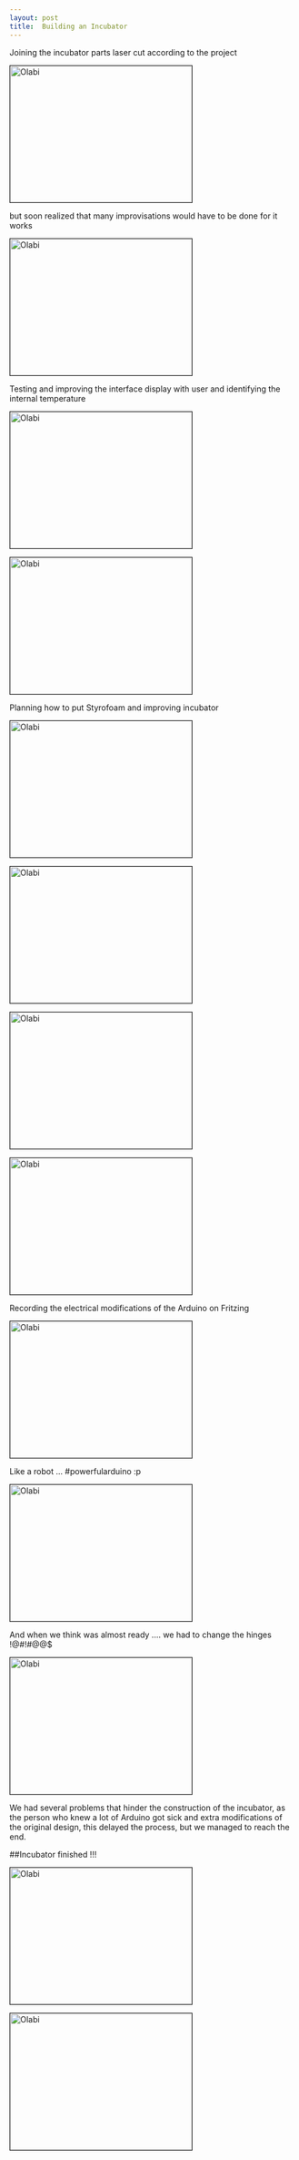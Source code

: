 ```yaml
---
layout: post
title:  Building an Incubator
---
```


Joining the incubator parts laser cut according to the project

<img src="https://cloud.githubusercontent.com/assets/11843828/7246850/c88a8472-e7d8-11e4-9d42-6b3048af366a.jpg" 
alt="Olabi" width="320" height="240" border="1" />

but soon realized that many improvisations would have to be done for it works

<img src="https://cloud.githubusercontent.com/assets/11843828/7251574/080e05ae-e803-11e4-9a6a-d37f97ad02a8.jpg" 
alt="Olabi" width="320" height="240" border="1" />

Testing and improving the interface display with user and identifying the internal temperature

<img src="https://cloud.githubusercontent.com/assets/11843828/7251606/58ac6fc8-e803-11e4-8549-e19275f24742.jpg" 
alt="Olabi" width="320" height="240" border="1" />

<img src="https://cloud.githubusercontent.com/assets/11843828/7251631/938e537c-e803-11e4-8f8d-28effb88a661.jpg" 
alt="Olabi" width="320" height="240" border="1" />

Planning how to put Styrofoam and improving incubator

<img src="https://cloud.githubusercontent.com/assets/11843828/7251663/cad20950-e803-11e4-9264-08d8ec937f31.jpg" 
alt="Olabi" width="320" height="240" border="1" />

<img src="https://cloud.githubusercontent.com/assets/11843828/7251722/611fc3f2-e804-11e4-9ddb-14506c7d20ac.jpg" 
alt="Olabi" width="320" height="240" border="1" />

<img src="https://cloud.githubusercontent.com/assets/11843828/7251773/c1f11992-e804-11e4-9acf-29d41c7b3e80.jpeg" 
alt="Olabi" width="320" height="240" border="1" />

<img src="https://cloud.githubusercontent.com/assets/11843828/7251678/f9904b26-e803-11e4-8d74-d206a0efecd5.jpeg" 
alt="Olabi" width="320" height="240" border="1" />

Recording the electrical modifications of the Arduino on Fritzing 

<img src="https://cloud.githubusercontent.com/assets/11843828/7251688/17b82a9c-e804-11e4-8c3f-f78edb6fb859.jpg" 
alt="Olabi" width="320" height="240" border="1" />

Like a robot ...
 #powerfularduino      :p

<img src="https://cloud.githubusercontent.com/assets/11843828/7251699/24df7a0e-e804-11e4-9b27-1358fd46d386.jpg" 
alt="Olabi" width="320" height="240" border="1" />

And when we think was almost ready .... we had to change the hinges !@#!#@@$

<img src="https://cloud.githubusercontent.com/assets/11843828/7294718/4bc8875e-e986-11e4-8ce9-8843cf83b1b3.jpg" 
alt="Olabi" width="320" height="240" border="1" />

We had several problems that hinder the construction of the incubator, as the person who knew a lot of Arduino got sick and extra modifications of the original design, this delayed the process, but we managed to reach the end.

##Incubator finished !!!

<img src="https://cloud.githubusercontent.com/assets/11843828/7296062/a2e0d940-e992-11e4-9c49-b46686dac27f.jpg" 
alt="Olabi" width="320" height="240" border="1" />

<img src="https://cloud.githubusercontent.com/assets/11843828/7296144/483e7be0-e993-11e4-963c-6fee1f6d27e3.jpg" 
alt="Olabi" width="320" height="240" border="1" />


